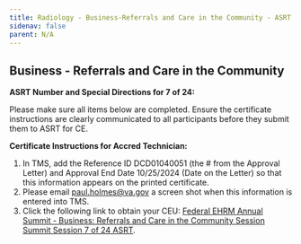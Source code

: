 ```yaml
---
title: Radiology - Business-Referrals and Care in the Community - ASRT TMS
sidenav: false
parent: N/A
---
```

## **Business - Referrals and Care in the Community**

**ASRT Number and Special Directions for 7 of 24:** 

Please make sure all items below are completed. Ensure the certificate instructions are clearly communicated to all participants before they submit them to ASRT for CE.

**Certificate Instructions for Accred Technician:**

1. In TMS, add the Reference ID DCD01040051 (the # from the Approval Letter) and Approval End Date 10/25/2024 (Date on the Letter) so that this information appears on the printed certificate.
1. Please email [paul.holmes@va.gov](mailto:paul.holmes@va.gov) a screen shot when this information is entered into TMS.
1. Click the following link to obtain your CEU: [Federal EHRM Annual Summit - Business: Referrals and Care in the Community Session Summit Session 7 of 24 ASRT](https://gcc02.safelinks.protection.outlook.com/?url=https%3A%2F%2Fhcm03.ns2cloud.com%2Fsf%2Flearning%3FdestUrl%3Dhttps%253a%252f%252fva-hcm03.ns2cloud.com%252flearning%252fuser%252fdeeplink_redirect.jsp%253flinkId%253dITEM_DETAILS%2526componentID%253d131013977%2526componentTypeID%253dVA%2526revisionDate%253d1723608000000%2526fromSF%253dY%26company%3DVAHCM03&data=05%7C02%7C%7C5a4f1e9041a14b124f9608dccd01b888%7Ce95f1b23abaf45ee821db7ab251ab3bf%7C0%7C0%7C638610654477513265%7CUnknown%7CTWFpbGZsb3d8eyJWIjoiMC4wLjAwMDAiLCJQIjoiV2luMzIiLCJBTiI6Ik1haWwiLCJXVCI6Mn0%3D%7C0%7C%7C%7C&sdata=I%2Ftol2ZXe4K9aMoOh0zax7onQODyrOiYcr2tmYV2C3A%3D&reserved=0).




